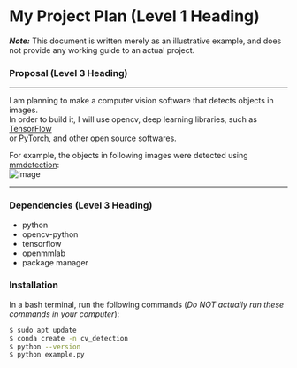 # My Project Plan (Level 1 Heading)
***Note:*** This document is written merely as an illustrative example, and does not provide any working guide to an actual project.  
  
### Proposal (Level 3 Heading)  
---
I am planning to make a computer vision software that detects objects in images.  
In order to build it, I will use opencv, deep learning libraries, such as [TensorFlow](https://www.tensorflow.org/)   
or [PyTorch](https://pytorch.org/), and other open source softwares.  
  
  For example, the objects in following images were detected using [mmdetection](https://github.com/open-mmlab/mmdetection):  
  ![image](https://user-images.githubusercontent.com/12907710/137271636-56ba1cd2-b110-4812-8221-b4c120320aa9.png)  
    
---
### Dependencies (Level 3 Heading)  
- python
- opencv-python
- tensorflow
- openmmlab
- package manager  

### Installation  
In a bash terminal, run the following commands (*Do NOT actually run these commands in your computer*):  
```sh
$ sudo apt update
$ conda create -n cv_detection
$ python --version
$ python example.py 
```
